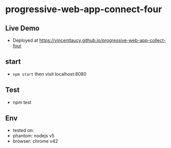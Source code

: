 # progressive-web-app-connect-four

## Live Demo
- Deployed at https://vincentlaucy.github.io/progressive-web-app-collect-four

## start
-  `npm start` then visit localhost:8080

## Test
-  npm test

## Env
- tested on:
 - phantom: nodejs v5
 - browser: chrome v42
